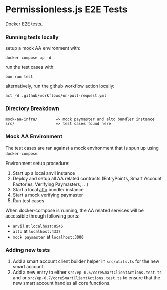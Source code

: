 # Permissionless.js E2E Tests

Docker E2E tests.

### Running tests locally

setup a mock AA environment with:
```console
docker compose up -d
```

run the test cases with:
```console
bun run test
```

alternatively, run the github workflow action locally:
```console
act -W .github/workflows/on-pull-request.yml
```

### Directory Breakdown
```
mock-aa-infra/        => mock paymaster and alto bundler instance
src/                  => test cases found here
```

### Mock AA Environment
The test cases are ran against a mock environment that is spun up using `docker-compose`.

Environment setup procedure:
1) Start up a local anvil instance
2) Deploy and setup all AA related contracts (EntryPoints, Smart Account Factories, Verifying Paymasters, ...)
3) Start a local [alto](https://github.com/pimlicolabs/alto) bundler instance
4) Start a mock verifying paymaster
5) Run test cases

When docker-compose is running, the AA related services will be accessible through following ports:
- `anvil` at `localhost:8545`
- `alto` at `localhost:4337`
- `mock paymaster` at `localhost:3000`

### Adding new tests
1. Add a smart account client builder helper in `src/utils.ts` for the new smart account.
2. Add a new entry to either `src/ep-0.6/coreSmartClientActions.test.ts` and or `src/ep-0.7/coreSmartClientActions.test.ts` to ensure that the new smart account handles all core functions.
